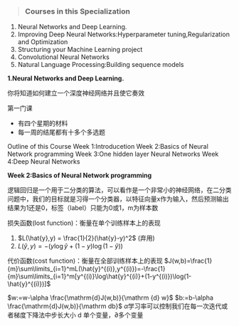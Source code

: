 >### Courses in this Specialization

1. Neural Networks and Deep Learning.
2. Improving Deep Neural Networks:Hyperparameter tuning,Regularization and Optimization
3. Structuring your Machine Learning project
4. Convolutional Neural Networks
5. Natural Language Processing:Building sequence models


**1.Neural Networks and Deep Learning.**

你将知道如何建立一个深度神经网络并且使它奏效

第一门课
* 有四个星期的材料
* 每一周的结尾都有十多个多选题

Outline of this Course
Week 1:Introducetion
Week 2:Basics of Neural Network programming
Week 3:One hidden layer Neural Networks
Week 4:Deep Neural Networks

**Week 2:Basics of Neural Network programming**

逻辑回归是一个用于二分类的算法，可以看作是一个非常小的神经网络，在二分类问题中，我们的目标就是习得一个分类器，以特征向量x作为输入，然后预测输出结果为1还是0，标签（label）只能为0或1，m为样本数

损失函数(lost function)：衡量在单个训练样本上的表现
1.  $L(\hat{y},y) = \frac{1}{2}(\hat{y}-y)^2$ (弃用)
2. $L(\hat{y},y) =-(y \log\hat{y}+(1-y)\log(1-\hat{y}))$

代价函数(cost function)：衡量在全部训练样本上的表现
$J(w,b)=\frac{1}{m}\sum\limits_{i=1}^mL(\hat{y}^{(i)},y^{(i)})=-\frac{1}{m}\sum\limits_{i=1}^m[y^{(i)}\log\hat{y}^{(i)}+(1-y^{(i)})\log(1-\hat{y}^{(i)})]$

$w:=w-\alpha \frac{\mathrm{d}J(w,b)}{\mathrm {d} w}$
$b:=b-\alpha \frac{\mathrm{d}J(w,b)}{\mathrm db}$
$\alpha$学习率可以控制我们在每一次迭代或者梯度下降法中步长大小
$\mathrm d$ 单个变量，$\partial$多个变量
